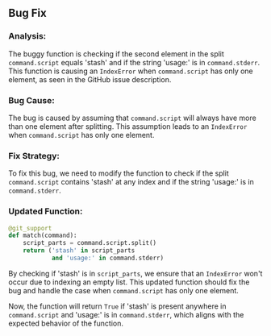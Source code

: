 ## Bug Fix

### Analysis:
The buggy function is checking if the second element in the split `command.script` equals 'stash' and if the string 'usage:' is in `command.stderr`. This function is causing an `IndexError` when `command.script` has only one element, as seen in the GitHub issue description.

### Bug Cause:
The bug is caused by assuming that `command.script` will always have more than one element after splitting. This assumption leads to an `IndexError` when `command.script` has only one element.

### Fix Strategy:
To fix this bug, we need to modify the function to check if the split `command.script` contains 'stash' at any index and if the string 'usage:' is in `command.stderr`.

### Updated Function:
```python
@git_support
def match(command):
    script_parts = command.script.split()
    return ('stash' in script_parts
            and 'usage:' in command.stderr)
```

By checking if 'stash' is in `script_parts`, we ensure that an `IndexError` won't occur due to indexing an empty list. This updated function should fix the bug and handle the case when `command.script` has only one element.

Now, the function will return `True` if 'stash' is present anywhere in `command.script` and 'usage:' is in `command.stderr`, which aligns with the expected behavior of the function.